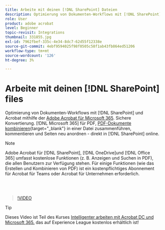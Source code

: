 ```yaml
---
title: Arbeite mit deinen [!DNL SharePoint] Dateien
description: Optimierung von Dokumenten-Workflows mit [!DNL SharePoint] und Acrobat mit Adobe Acrobat für [!DNL Microsoft 365]
role: User
product: adobe acrobat
level: Beginner
topic-revisit: Integrations
thumbnail: 331855.jpg
exl-id: 7962fbef-335c-4e34-8dc7-62d55f12338e
source-git-commit: 4ebf9594025f98f0505c58f1ab43fb864ed51206
workflow-type: tm+mt
source-wordcount: '126'
ht-degree: 3%

---
```


# Arbeite mit deinen [!DNL SharePoint] files

Optimierung von Dokumenten-Workflows mit [!DNL SharePoint] und Acrobat mithilfe der [Adobe Acrobat für Microsoft 365](https://appsource.microsoft.com/en-us/product/web-apps/adobeinc.adobe-document-cloud-pdf?tab=Overview). Sichere Konvertierung. [!DNL Microsoft 365] für PDF, [PDF-Dokumente kombinieren](https://www.adobe.com/de/acrobat/online/merge-pdf.html){target="_blank"} in einer Datei zusammenführen, kommentieren und Seiten neu anordnen - direkt in [!DNL SharePoint] online.

>[!NOTE]
>
>Adobe Acrobat für [!DNL SharePoint], [!DNL OneDrive]und [!DNL Office 365] umfasst kostenlose Funktionen (z. B. Anzeigen und Suchen in PDF), die allen Benutzern zur Verfügung stehen. Für einige Funktionen (wie das Erstellen und Kombinieren von PDF) ist ein kostenpflichtiges Abonnement für Acrobat für Teams oder Acrobat für Unternehmen erforderlich.

<br> 

>[!VIDEO](https://video.tv.adobe.com/v/331855?quality=12&learn=on&hidetitle=true)

>[!TIP]
>
>Dieses Video ist Teil des Kurses [Intelligenter arbeiten mit Acrobat DC und Microsoft 365.](https://experienceleague.adobe.com/?recommended=Acrobat-U-1-2021.microsoft365) das auf Experience League kostenlos erhältlich ist!
